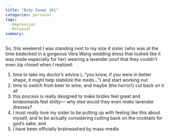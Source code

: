 ```yaml
---
title: "Body Image 101"
categories: personal
tags:
  -Depression
  -Personal
summary: 
---
```

<p>So, this weekend I was standing next to my size 4 sister (who was at the time bedecked in a gorgeous Vera Wang wedding dress that looked like it was made especially for her) wearing a lavender poof that they couldn&#8217;t even zip closed when I realized:</p>

<ol>
<li>time to take my doctor&#8217;s advice (..&#8220;you know, if you were in better shape, it might help stabilize the meds&#8230;&#8221;) and start working out</li>
<li>time to switch from beer to wine, and maybe (the horror!) cut back on it all</li>
<li>this process is really designed to make brides feel great and bridesmaids feel shitty&#8212; why else would they even <em>make</em> lavender dresses?</li>
<li>I must <em>really</em> love my sister to be putting up with feeling like this about myself, and to be actually considering cutting back on the cocktails for god&#8217;s sake; and</li>
<li>I have been officially brainwashed by mass-media</li>
</ol>
